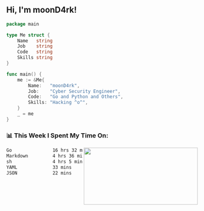 <h2> Hi, I'm moonD4rk!</h2>

```go
package main

type Me struct {
	Name   string
	Job    string
	Code   string
	Skills string
}

func main() {
	me := &Me{
		Name:   "moonD4rk",
		Job:    "Cyber Security Engineer",
		Code:   "Go and Python and Others",
		Skills: "Hacking ^o^",
	}
	_ = me
}
```

<h3>📊 This Week I Spent My Time On:</h3>
<img align='right' src="https://github-readme-stats.vercel.app/api?username=moond4rk&show_icons=true&theme=radical", width="300" height="150">

<!--START_SECTION:waka-->

```txt
Go               16 hrs 32 mins  ███████████████▓░░░░░░░░░   62.52 %
Markdown         4 hrs 36 mins   ████▒░░░░░░░░░░░░░░░░░░░░   17.44 %
sh               4 hrs 5 mins    ████░░░░░░░░░░░░░░░░░░░░░   15.47 %
YAML             33 mins         ▓░░░░░░░░░░░░░░░░░░░░░░░░   02.09 %
JSON             22 mins         ▒░░░░░░░░░░░░░░░░░░░░░░░░   01.44 %
```

<!--END_SECTION:waka-->

